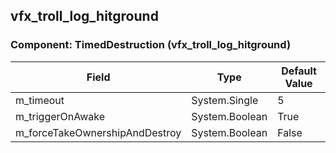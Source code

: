 ## vfx_troll_log_hitground

### Component: TimedDestruction (vfx_troll_log_hitground)

|Field|Type|Default Value|
|-----|----|-------------|
|m_timeout|System.Single|5|
|m_triggerOnAwake|System.Boolean|True|
|m_forceTakeOwnershipAndDestroy|System.Boolean|False|

